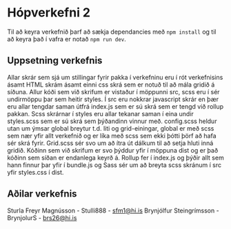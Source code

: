 # Hópverkefni 2

Til að keyra verkefnið þarf að sækja dependancies með `npm install` og til að keyra það í vafra er notað `npm run dev`.

## Uppsetning verkefnis

Allar skrár sem sjá um stillingar fyrir pakka í verkefninu eru í rót verkefnisins ásamt HTML skrám ásamt einni css skrá sem er notuð til að mála gridið á síðuna. Allur kóði sem við skrifum er vistaður í möppunni src, scss eru í sér undirmöppu þar sem heitir styles. Í src eru nokkrar javascript skrár en þær eru allar tengdar saman útfrá index.js sem er sú skrá sem er tengd við rollup pakkan. Scss skrárnar í styles eru allar tekanar saman í eina undir styles.scss sem er sú skrá sem þýðandinn vinnur með. config.scss heldur utan um ýmsar global breytur t.d. liti og grid-einingar, global er með scss sem nær yfir allt verkefnið og er líka með scss sem ekki þótti þörf að hafa sér skrá fyrir. Grid.scss sér svo um að ítra út dálkum til að setja hluti inná gridið. Kóðinn sem við skrifum er svo þýddur yfir í möppuna dist og er það kóðinn sem síðan er endanlega keyrð á. Rollup fer í index.js og þýðir allt sem hann finnur þar yfir í bundle.js og Sass sér um að breyta scss skránum í src yfir styles.css í dist.

## Aðilar verkefnis

Sturla Freyr Magnússon - Stulli888 - sfm1@hi.is
Brynjólfur Steingrímsson - BrynjolurS - brs26@hi.is



